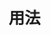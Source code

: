 # 用法
<template>
<div class="home">
	<search-form :formOptions="formOptions" @handleSearch="handleSearch"></search-form>
</div>
</template>

<script>
import SearchForm from '@/components/SearchForm'
export default {
	name: 'HomeView',
	components: {
		SearchForm
	},
	data() {
		return {
			searchForm:{},
			formOptions: [
				{
					prop: 'name',
					label: '姓名',
					element: 'input',
					attr: {
						placeholder:'请输入姓名',
						disabled: false,
						clearable: true
					}
				},
				{
					prop: 'sex',
					label: '性别',
					element: 'select',
					initValue: '2',
					options: [
						{label:'男',value:'1'},
						{label:'女',value:'2'}
					],
					attr: {
						placeholder:'请选择性别'
					},
					events:{
						change:this.handleChange
					}
				},
				{
					prop: 'age',
					label: '年龄',
					element: 'input',
					rules:[{required:true,message:'必填',trigger:'blur'},{pattern:/^([0]|[1-9][0-9]*)$/,message:"请输入数字类型"}],
					attr: {
						placeholder:'请输入年龄',
					}
				},
				{
					prop: 'birthdy',
					label: '出生日期',
					element: 'date',
					attr: {
						placeholder:'请选择出生日期'
					}
				},
				{
					prop: 'test1',
					label: '测试1',
					element: 'input',
					attr: {
						placeholder:'请输入',
					}
				},
				{
					prop: 'test2',
					label: '测试2',
					element: 'input',
					attr: {
						placeholder:'请输入',
					}
				}
			]
		}
	},
	methods: {
		handleSearch(formData) {
			this.searchForm = Object.assign(this.searchForm,formData)
			console.log("父页面",formData,this.searchForm)
		},
		handleChange(value){
			console.log("change",value)
		}
	}
}
</script>
